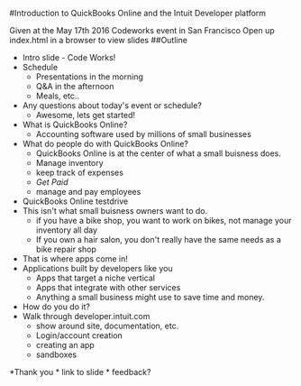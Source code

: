 #Introduction to QuickBooks Online and the Intuit Developer platform

Given at the May 17th 2016 Codeworks event in San Francisco
Open up index.html in a browser to view slides
##Outline

* Intro slide - Code Works! 
* Schedule
	* Presentations in the morning
	* Q&A in the afternoon
	* Meals, etc..
* Any questions about today's event or schedule?
	* Awesome, lets get started! 
* What is QuickBooks Online? 
	* Accounting software used by millions of small businesses
* What do people do with QuickBooks Online? 
	* QuickBooks Online is at the center of what a small buisness does. 
	* Manage inventory
	* keep track of expenses
	* *Get Paid*
	* manage and pay employees
* QuickBooks Online testdrive
* This isn't what small buisness owners want to do. 
	* if you have a bike shop, you want to work on bikes, not manage your inventory all day
	* If you own a hair salon, you don't really have the same needs as a bike repair shop
* That is where apps come in!
* Applications built by developers like you 
	* Apps that target a niche vertical 
	* Apps that integrate with other services 
	* Anything a small business might use to save time and money. 
* How do you do it? 
* Walk through developer.intuit.com
 	* show around site, documentation, etc.
	* Login/account creation
	* creating an app
	* sandboxes 





*Thank you
	* link to slide
	* feedback?